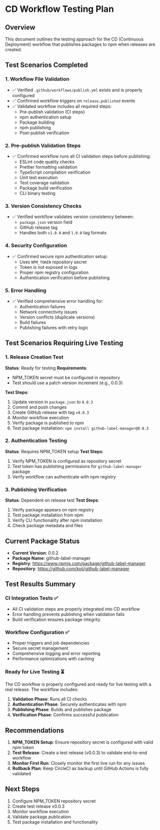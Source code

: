# CD Workflow Testing Plan

## Overview

This document outlines the testing approach for the CD (Continuous Deployment) workflow that publishes packages to npm when releases are created.

## Test Scenarios Completed

### 1. Workflow File Validation

- ✅ Verified `.github/workflows/publish.yml` exists and is properly configured
- ✅ Confirmed workflow triggers on `release.published` events
- ✅ Validated workflow includes all required steps:
  - Pre-publish validation (CI steps)
  - npm authentication setup
  - Package building
  - npm publishing
  - Post-publish verification

### 2. Pre-publish Validation Steps

- ✅ Confirmed workflow runs all CI validation steps before publishing:
  - ESLint code quality checks
  - Prettier formatting validation
  - TypeScript compilation verification
  - Unit test execution
  - Test coverage validation
  - Package build verification
  - CLI binary testing

### 3. Version Consistency Checks

- ✅ Verified workflow validates version consistency between:
  - `package.json` version field
  - GitHub release tag
  - Handles both `v1.0.0` and `1.0.0` tag formats

### 4. Security Configuration

- ✅ Confirmed secure npm authentication setup:
  - Uses `NPM_TOKEN` repository secret
  - Token is not exposed in logs
  - Proper npm registry configuration
  - Authentication verification before publishing

### 5. Error Handling

- ✅ Verified comprehensive error handling for:
  - Authentication failures
  - Network connectivity issues
  - Version conflicts (duplicate versions)
  - Build failures
  - Publishing failures with retry logic

## Test Scenarios Requiring Live Testing

### 1. Release Creation Test

**Status**: Ready for testing
**Requirements**:

- NPM_TOKEN secret must be configured in repository
- Test should use a patch version increment (e.g., 0.0.3)

**Test Steps**:

1. Update version in `package.json` to `0.0.3`
2. Commit and push changes
3. Create GitHub release with tag `v0.0.3`
4. Monitor workflow execution
5. Verify package is published to npm
6. Test package installation: `npm install github-label-manager@0.0.3`

### 2. Authentication Testing

**Status**: Requires NPM_TOKEN setup
**Test Steps**:

1. Verify NPM_TOKEN is configured as repository secret
2. Test token has publishing permissions for `github-label-manager` package
3. Verify workflow can authenticate with npm registry

### 3. Publishing Verification

**Status**: Dependent on release test
**Test Steps**:

1. Verify package appears on npm registry
2. Test package installation from npm
3. Verify CLI functionality after npm installation
4. Check package metadata and files

## Current Package Status

- **Current Version**: 0.0.2
- **Package Name**: github-label-manager
- **Registry**: https://www.npmjs.com/package/github-label-manager
- **Repository**: https://github.com/koji/github-label-manager

## Test Results Summary

### CI Integration Tests ✅

- All CI validation steps are properly integrated into CD workflow
- Error handling prevents publishing when validation fails
- Build verification ensures package integrity

### Workflow Configuration ✅

- Proper triggers and job dependencies
- Secure secret management
- Comprehensive logging and error reporting
- Performance optimizations with caching

### Ready for Live Testing ⏳

The CD workflow is properly configured and ready for live testing with a real release. The workflow includes:

1. **Validation Phase**: Runs all CI checks
2. **Authentication Phase**: Securely authenticates with npm
3. **Publishing Phase**: Builds and publishes package
4. **Verification Phase**: Confirms successful publication

## Recommendations

1. **NPM_TOKEN Setup**: Ensure repository secret is configured with valid npm token
2. **Test Release**: Create a test release (v0.0.3) to validate end-to-end workflow
3. **Monitor First Run**: Closely monitor the first live run for any issues
4. **Rollback Plan**: Keep CircleCI as backup until GitHub Actions is fully validated

## Next Steps

1. Configure NPM_TOKEN repository secret
2. Create test release v0.0.3
3. Monitor workflow execution
4. Validate package publication
5. Test package installation and functionality
